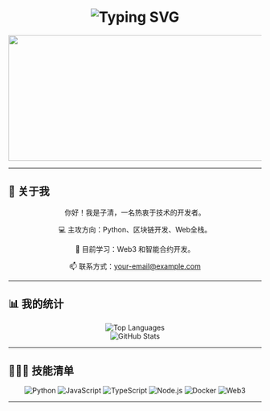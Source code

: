 <div align="center">
    <!-- 动态打字效果 -->
    <h1>
        <img src="https://readme-typing-svg.herokuapp.com?font=Jetbrains+mono&size=40&duration=3000&color=33FF33&center=true&vCenter=true&width=500&lines=你好..+我是子清;欢迎来到..+我的Github主页!" alt="Typing SVG" />
    </h1>
</div>

<!-- GIF 动画展示 -->
<div align="center">
  <img src="https://i.giphy.com/media/v1.Y2lkPTc5MGI3NjExMHhmeXhvcW10ZGxpcjdzczUxdDlndGU1MmpydWtwbjJzN3M5eThqYyZlcD12MV9pbnRlcm5hbF9naWZfYnlfaWQmY3Q9Zw/Rpl1sod1vCXK0L2SUN/giphy.gif" width="600" height="250" />
</div>

---

## 👋 关于我
<div align="center">
    <p>你好！我是子清，一名热衷于技术的开发者。</p>
    <p>💻 主攻方向：Python、区块链开发、Web全栈。</p>
    <p>🌱 目前学习：Web3 和智能合约开发。</p>
    <p>📫 联系方式：<a href="448730111@qq.com">your-email@example.com</a></p>
</div>

---

## 📊 我的统计
<div align="center">
    <!-- 编程语言统计 -->
    <img src="https://github-readme-stats.vercel.app/api/top-langs/?username=your-github-username&layout=compact&theme=radical" alt="Top Languages" />
</div>
<div align="center">
    <!-- 总体数据统计 -->
    <img src="https://github-readme-stats.vercel.app/api?username=your-github-username&show_icons=true&theme=radical" alt="GitHub Stats" />
</div>

---

## 👨🏻‍💻 技能清单
<div align="center">
    <img src="https://img.shields.io/badge/-Python-090909?style=for-the-badge&logo=python" alt="Python" />
    <img src="https://img.shields.io/badge/-JavaScript-090909?style=for-the-badge&logo=javascript" alt="JavaScript" />
    <img src="https://img.shields.io/badge/-TypeScript-090909?style=for-the-badge&logo=typescript" alt="TypeScript" />
    <img src="https://img.shields.io/badge/-Node.js-090909?style=for-the-badge&logo=node.js" alt="Node.js" />
    <img src="https://img.shields.io/badge/-Docker-090909?style=for-the-badge&logo=docker" alt="Docker" />
    <img src="https://img.shields.io/badge/-Web3-090909?style=for-the-badge&logo=ethereum" alt="Web3" />
</div>

---
